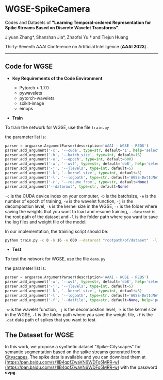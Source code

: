 # WGSE-SpikeCamera

Codes and Datasets of **"Learning Temporal-ordered Representation for Spike Streams Based on Discrete Wavelet Transforms"**.

Jiyuan Zhang*, Shanshan Jia*, Zhaofei Yu $\dagger$ and Tiejun Huang

 Thirty-Seventh AAAI Conference on Artificial Intelligence (**AAAI 2023**) .
 __________________________________________________
 ## Code for WGSE

* **Key Requirements of the Code Environment**

  * Pytorch > 1.7.0
  * pywavelets
  * pytorch-wavelets
  * scikit-image
  * einops

* **Train**

To train the network for WGSE, use the file `train.py`

the parameter list is:

```python
parser = argparse.ArgumentParser(description='AAAI - WGSE - REDS')
parser.add_argument('-c', '--cuda', type=str, default='1', help='select gpu card')
parser.add_argument('-b', '--batch_size', type=int, default=16)
parser.add_argument('-e', '--epoch', type=int, default=600)
parser.add_argument('-w', '--wvl', type=str, default='db8', help='select wavelet base function')
parser.add_argument('-j', '--jlevels', type=int, default=5)
parser.add_argument('-k', '--kernel_size', type=int, default=3)
parser.add_argument('-l', '--logpath', type=str, default='WGSE-Dwt1dNet')
parser.add_argument('-r', '--resume_from', type=str, default=None)
parser.add_argument('--dataroot', type=str, default=None)
```

`-c` is the CUDA device index on your computer, `-b` is the batchsize, `-e` is the number of epoch of training, `-w` is the wavelet function, `-j` is the decompostion level, `-k` is the kernel size in the WGSE, `-r` is the folder where saving the weights that you want to load and resume training, `--dataroot` is the root path of the dataset and `-l` is the folder path where you want to save the log files and weight file of the model.

In our implementation, the training script should be:

``` bash
python train.py -c 0 -b 16 -e 600 --dataroot "rootpath/of/dataset"  -l "folder/for/save/logfiles"
```

* **Test**

To test the network for WGSE, use the file `demo.py`

the parameter list is:

```python
parser = argparse.ArgumentParser(description='AAAI - WGSE - REDS')
parser.add_argument('-w', '--wvl', type=str, default='db8', help='select wavelet base function')
parser.add_argument('-j', '--jlevels', type=int, default=5)
parser.add_argument('-k', '--kernel_size', type=int, default=3)
parser.add_argument('-l', '--logpath', type=str, default='WGSE-Dwt1dNet')
parser.add_argument('-f', '--datfile', type=str, default=None, help='path of the spike data to be tested')
```

`-w` is the wavelet function, `-j` is the decompostion level, `-k` is the kernel size in the WGSE, `-l` is the folder path where you save the weight file, `-f` is the `.dat` data path of spikes that you want to test.

## The Dataset for WGSE
In this work, we propose a synthetic dataset "Spike-Cityscapes" for semantic segmentation based on the spike streams generated from [Cityscapes](https://www.cityscapes-dataset.com/). The spike data is available and you can download them at [https://pan.baidu.com/s/1lB4qpfZwaVN6WDFo5MRR-w](https://pan.baidu.com/s/1lB4qpfZwaVN6WDFo5MRR-w) with the password **svpg**.
